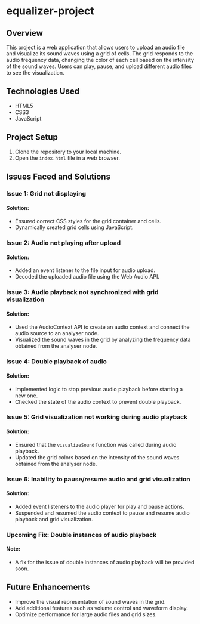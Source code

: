 # equalizer-project


## Overview
This project is a web application that allows users to upload an audio file and visualize its sound waves using a grid of cells. The grid responds to the audio frequency data, changing the color of each cell based on the intensity of the sound waves. Users can play, pause, and upload different audio files to see the visualization.

## Technologies Used
- HTML5
- CSS3
- JavaScript

## Project Setup
1. Clone the repository to your local machine.
2. Open the `index.html` file in a web browser.

## Issues Faced and Solutions

### Issue 1: Grid not displaying
#### Solution:
- Ensured correct CSS styles for the grid container and cells.
- Dynamically created grid cells using JavaScript.

### Issue 2: Audio not playing after upload
#### Solution:
- Added an event listener to the file input for audio upload.
- Decoded the uploaded audio file using the Web Audio API.

### Issue 3: Audio playback not synchronized with grid visualization
#### Solution:
- Used the AudioContext API to create an audio context and connect the audio source to an analyser node.
- Visualized the sound waves in the grid by analyzing the frequency data obtained from the analyser node.

### Issue 4: Double playback of audio
#### Solution:
- Implemented logic to stop previous audio playback before starting a new one.
- Checked the state of the audio context to prevent double playback.

### Issue 5: Grid visualization not working during audio playback
#### Solution:
- Ensured that the `visualizeSound` function was called during audio playback.
- Updated the grid colors based on the intensity of the sound waves obtained from the analyser node.

### Issue 6: Inability to pause/resume audio and grid visualization
#### Solution:
- Added event listeners to the audio player for play and pause actions.
- Suspended and resumed the audio context to pause and resume audio playback and grid visualization.

### Upcoming Fix: Double instances of audio playback
#### Note:
- A fix for the issue of double instances of audio playback will be provided soon.

## Future Enhancements
- Improve the visual representation of sound waves in the grid.
- Add additional features such as volume control and waveform display.
- Optimize performance for large audio files and grid sizes.

